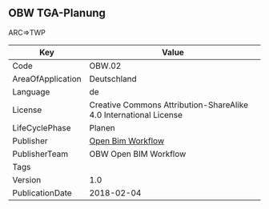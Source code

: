 ## OBW TGA-Planung
ARC=>TWP

Key | Value |
--|--|
Code | OBW.02 |  
AreaOfApplication | Deutschland |  
Language | de |  
License | Creative Commons Attribution-ShareAlike 4.0 International License |  
LifeCyclePhase | Planen |  
Publisher | [Open Bim Workflow](http://www.open-bim-workflow.de) |  
PublisherTeam | OBW Open BIM Workflow |  
Tags |  |  
Version | 1.0 |  
PublicationDate | 2018-02-04 |  
